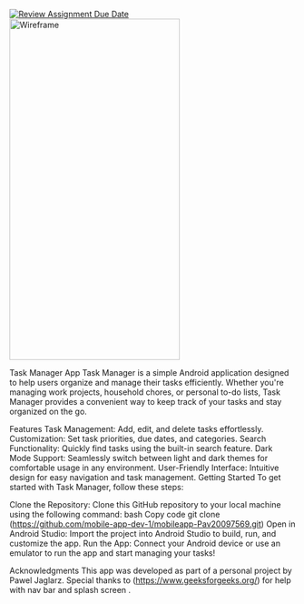 [![Review Assignment Due Date](https://classroom.github.com/assets/deadline-readme-button-24ddc0f5d75046c5622901739e7c5dd533143b0c8e959d652212380cedb1ea36.svg)](https://classroom.github.com/a/ZX5kW5CC)
<img src="https://github.com/mobile-app-dev-1/mobileapp-Pav20097569/assets/97963243/7c45e454-f04d-4be1-a8cd-68778af5c0de" alt="Wireframe" width="300" height="600">



Task Manager App
Task Manager is a simple Android application designed to help users organize and manage their tasks efficiently. Whether you're managing work projects, household chores, or personal to-do lists, Task Manager provides a convenient way to keep track of your tasks and stay organized on the go.

Features
Task Management: Add, edit, and delete tasks effortlessly.
Customization: Set task priorities, due dates, and categories.
Search Functionality: Quickly find tasks using the built-in search feature.
Dark Mode Support: Seamlessly switch between light and dark themes for comfortable usage in any environment.
User-Friendly Interface: Intuitive design for easy navigation and task management.
Getting Started
To get started with Task Manager, follow these steps:

Clone the Repository: Clone this GitHub repository to your local machine using the following command:
bash
Copy code
git clone (https://github.com/mobile-app-dev-1/mobileapp-Pav20097569.git)
Open in Android Studio: Import the project into Android Studio to build, run, and customize the app.
Run the App: Connect your Android device or use an emulator to run the app and start managing your tasks!

Acknowledgments
This app was developed as part of a personal project by Pawel Jaglarz.
Special thanks to (https://www.geeksforgeeks.org/) for help with nav bar and splash screen .
